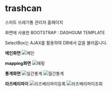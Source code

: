 # trashcan
스마트 쓰레기통 관리자 홈페이지

화면에 사용한 BOOTSTRAP : DASHGUM TEMPLATE

SelectBox는 AJAX를 활용하여 DB에서 값을 불러옵니다.

**메인화면**
![메인](https://user-images.githubusercontent.com/57119199/67728965-a7152380-fa32-11e9-93fc-09fa91e47ba6.JPG)

**mapping화면**
![매핑](https://user-images.githubusercontent.com/57119199/67728968-a8dee700-fa32-11e9-817d-b6aa0bf3d7be.JPG)

**통계화면**
![일간통계](https://user-images.githubusercontent.com/57119199/67728970-aa101400-fa32-11e9-83e8-f95809f78c0d.JPG)
![월간통계](https://user-images.githubusercontent.com/57119199/67728973-ab414100-fa32-11e9-8d33-0f6aac161e1e.JPG)

**라즈베리파이**
![라즈베리파이등록](https://user-images.githubusercontent.com/57119199/67728976-ac726e00-fa32-11e9-8c48-2f8cbb2c1cb6.JPG)
![라즈베리파이조회](https://user-images.githubusercontent.com/57119199/67728978-ad0b0480-fa32-11e9-9a6c-49d19c3a578d.JPG)

